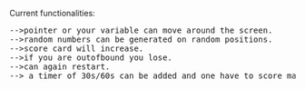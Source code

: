 Current functionalities:
<pre>
-->pointer or your variable can move around the screen.
-->random numbers can be generated on random positions.
-->score card will increase.
-->if you are outofbound you lose.
-->can again restart.
--> a timer of 30s/60s can be added and one have to score max points in the time limit  
</pre>
